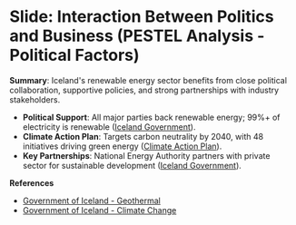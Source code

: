 
# Slide: Interaction Between Politics and Business (PESTEL Analysis - Political Factors)

**Summary**: Iceland's renewable energy sector benefits from close political collaboration, supportive policies, and strong partnerships with industry stakeholders.

- **Political Support**: All major parties back renewable energy; 99%+ of electricity is renewable ([Iceland Government](https://www.government.is/topics/business-and-industry/energy/geothermal/)).
- **Climate Action Plan**: Targets carbon neutrality by 2040, with 48 initiatives driving green energy ([Climate Action Plan](https://www.government.is/topics/environment-climate-and-nature-protection/climate-change/)).
- **Key Partnerships**: National Energy Authority partners with private sector for sustainable development ([Iceland Government](https://www.government.is/topics/business-and-industry/energy/geothermal/)).

**References**
- [Government of Iceland - Geothermal](https://www.government.is/topics/business-and-industry/energy/geothermal/)
- [Government of Iceland - Climate Change](https://www.government.is/topics/environment-climate-and-nature-protection/climate-change/)
